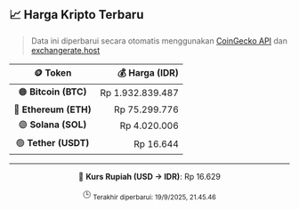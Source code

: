 

<!-- HARGA_KRIPTO -->
## 📈 Harga Kripto Terbaru

> Data ini diperbarui secara otomatis menggunakan [CoinGecko API](https://www.coingecko.com/) dan [exchangerate.host](https://exchangerate.host/)

<div align="center">

| 🪙 Token | 💰 Harga (IDR) |
|:------:|---------------:|
| 🟠 **Bitcoin (BTC)**   | Rp 1.932.839.487 |
| 🔵 **Ethereum (ETH)**  | Rp 75.299.776 |
| 🟣 **Solana (SOL)**    | Rp 4.020.006 |
| 🟢 **Tether (USDT)**   | Rp 16.644 |

---

💱 **Kurs Rupiah (USD → IDR)**: Rp 16.629

🕒 <sub>Terakhir diperbarui: 19/9/2025, 21.45.46</sub>

</div>
<!-- /HARGA_KRIPTO -->